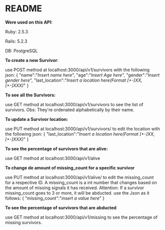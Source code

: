 # README

**Were used on this API:**

Ruby: 2.5.3 

Rails: 5.2.3

DB: PostgreSQL


**To create a new Survivor**:

use POST method at localhost:3000/api/v1/survivors with the following json:
{
  "name":"*Insert name here*",
	"age":"*Insert Age here*",
	"gender":"*Insert gender here*",
	"last_location":"*Insert a location here(Format [+-]XX, [+-]XXX)*"
}

**To see all the Survivors:**

use GET method at localhost:3000/api/v1/survivors to see the list of survivors. Obs: They're ordenated alphabetically by their name.


**To update a Survivor location:**

use PUT method at localhost:3000/api/v1/survivors/<id> to edit the location with the following json:
{
	"last_location":"*Insert a location here(Format [+-]XX, [+-]XXX)*"
}
  

**To see the percentage of survivors that are alive:**

use GET method at localhost:3000/api/v1/alive

**To change de amount of missing_count for a specific survivor**

use PUT method at localhost:3000/api/v1/alive/<id> to edit the missing_count for a respective ID. A missing_count is a int number that changes based on the amount of missing signals it has received. Attention: If a survivor missing_count goes to 3 or more, it will be abducted. use the Json as it follows:
{
	"missing_count":"*insert a value here*"
}

**To see the percentage of survivors that are abducted**

use GET method at localhost:3000/api/v1/missing to see the percentage of missing survivors.



